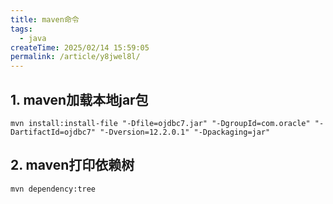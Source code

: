 ```yaml
---
title: maven命令
tags:
  - java
createTime: 2025/02/14 15:59:05
permalink: /article/y8jwel8l/
---
```


## 1. maven加载本地jar包

```shell
mvn install:install-file "-Dfile=ojdbc7.jar" "-DgroupId=com.oracle" "-DartifactId=ojdbc7" "-Dversion=12.2.0.1" "-Dpackaging=jar"
```

## 2. maven打印依赖树

```shell
mvn dependency:tree
```
